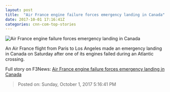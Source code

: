 ```yaml
---
layout: post
title:  "Air France engine failure forces emergency landing in Canada"
date: 2017-10-01 17:16:41Z
categories: cnn-com-top-stories
---
```


![Air France engine failure forces emergency landing in Canada](http://i2.cdn.cnn.com/cnnnext/dam/assets/171001003845-air-france-66-a380-engine-failure-super-tease.jpg)

An Air France flight from Paris to Los Angeles made an emergency landing in Canada on Saturday after one of its engines failed during an Atlantic crossing.


Full story on F3News: [Air France engine failure forces emergency landing in Canada](http://www.f3nws.com/n/pFqhvG)

> Posted on: Sunday, October 1, 2017 5:16:41 PM
